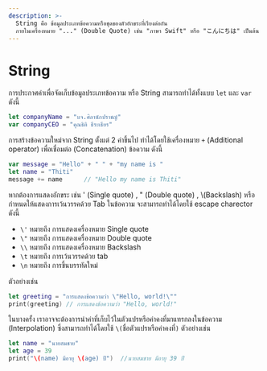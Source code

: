 ```yaml
---
description: >-
  String คือ ข้อมูลประเภทข้อความหรือชุดของตัวอักขระที่เรียงต่อกัน
  ภายในเครื่องหมาย "..." (Double Quote) เช่น "ภาษา Swift" หรือ "こんにちは" เป็นต้น
---
```


# String

การประกาศค่าเพื่อจัดเก็บข้อมูลประเภทข้อความ หรือ String สามารถทำได้ทั้งแบบ `let` และ `var` ดังนี้

```swift
let companyName = "บจ.ศิลานักปราชญ์"
var companyCEO = "คุณธิติ ธีระเธียร"
```

การสร้างข้อความใหม่จาก String ตั้งแต่ 2 ค่าขึ้นไป ทำได้โดยใช้เครื่องหมาย `+` \(Additional operator\) เพื่อเชื่อมต่อ \(Concatenation\) ข้อความ ดังนี้

```swift
var message = "Hello" + " " + "my name is "
let name = "Thiti"
message += name      // "Hello my name is Thiti"
```

หากต้องการแสดงอักขระ เช่น ' \(Single quote\) , " \(Double quote\) , \\(Backslash\) หรือ กำหนดให้แสดงการเว้นวรรคด้วย Tab ในข้อความ จะสามารถทำได้โดยใช้ escape charector ดังนี้

* `\'`  หมายถึง การแสดงเครื่องหมาย  Single quote
* `\"`  หมายถึง การแสดงเครื่องหมาย Double quote
* `\\` หมายถึง การแสดงเครื่องหมาย  Backslash
* `\t`  หมายถึง การเว้นวรรคด้วย tab
* `\n` หมายถึง การขึ้นบรรทัดใหม่

ตัวอย่างเช่น

```swift
let greeting = "การแสดงข้อความว่า \"Hello, world!\""
print(greeting) // การแสดงข้อความว่า "Hello, world!"
```

ในบางครั้ง เราอาจจะต้องการนำค่าที่เก็บไว้ในตัวแปรหรือค่าคงที่มาแทรกลงในข้อความ \(Interpolation\) ซึ่งสามารถทำได้โดยใช้  `\(`ชื่อตัวแปรหรือค่าคงที่`)` ตัวอย่างเช่น

```swift
let name = "นายสมชาย"
let age = 39
print("\(name) มีอายุ \(age) ปี")  //นายสมชาย มีอายุ 39 ปี 
```

